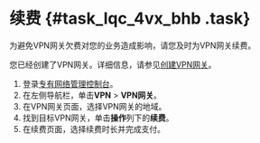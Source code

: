 # 续费 {#task_lqc_4vx_bhb .task}

为避免VPN网关欠费对您的业务造成影响，请您及时为VPN网关续费。

您已经创建了VPN网关。详细信息，请参见[创建VPN网关](cn.zh-CN/用户指南/创建VPN网关.md#)。

1.  登录[专有网络管理控制台](https://vpcnext.console.aliyun.com/nat/)。 
2.  在左侧导航栏，单击**VPN** \> **VPN网关**。 
3.  在VPN网关页面，选择VPN网关的地域。 
4.  找到目标VPN网关，单击**操作**列下的**续费**。 
5.  在续费页面，选择续费时长并完成支付。 

